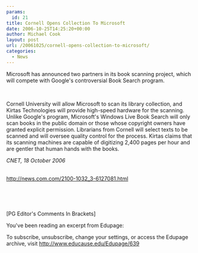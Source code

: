 ```yaml
---
params:
  id: 21
title: Cornell Opens Collection To Microsoft
date: 2006-10-25T14:25:20+00:00
author: Michael Cook
layout: post
url: /20061025/cornell-opens-collection-to-microsoft/
categories:
  - News
---
```

<p align="left">
  Microsoft has announced two partners in its book scanning project, which will compete with Google's controversial Book Search program.
</p>

<p align="left">
  &nbsp;
</p>

<p align="left">
  Cornell University will allow Microsoft to scan its library collection, and Kirtas Technologies will provide high-speed hardware for the scanning. Unlike Google's program, Microsoft's Windows Live Book Search will only scan books in the public domain or those whose copyright owners have granted explicit permission. Librarians from Cornell will select texts to be scanned and will oversee quality control for the process. Kirtas claims that its scanning machines are capable of digitizing 2,400 pages per hour and are gentler that human hands with the books.
</p>

<p align="left">
  <em>CNET, 18 October 2006</em>
</p>

<p align="left">
  <a href="http://news.com.com/2100-1032_3-6127081.html" target="_blank"><br /> http://news.com.com/2100-1032_3-6127081.html</a>
</p>

<p align="left">
  &nbsp;
</p>

<p align="left">
  &nbsp;
</p>

<p align="left">
  [PG Editor's Comments In Brackets]
</p>

<p align="left">
  You've been reading an excerpt from Edupage:
</p>

<p align="left">
  To subscribe, unsubscribe, change your settings, or access the Edupage archive, visit <a href="http://www.educause.edu/Edupage/639" target="_blank">http://www.educause.edu/Edupage/639</a>
</p>

